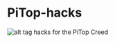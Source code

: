# PiTop-hacks
![alt tag](https://github.com/Corteil/PiTop-hacks/master/core-tec-header-image.jpg)
hacks for the PiTop Creed
